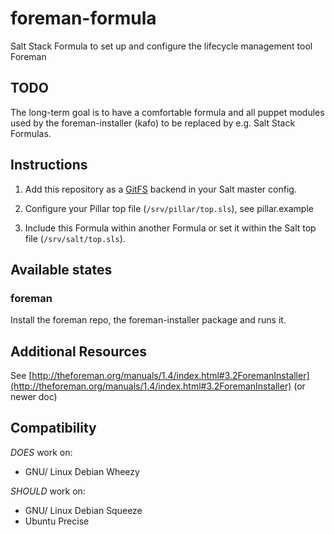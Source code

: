 # foreman-formula

Salt Stack Formula to set up and configure the lifecycle management tool Foreman

## TODO

The long-term goal is to have a comfortable formula and all puppet modules used by the foreman-installer (kafo) to be replaced by e.g. Salt Stack Formulas.

## Instructions

1. Add this repository as a [GitFS](http://docs.saltstack.com/topics/tutorials/gitfs.html) backend in your Salt master config.

2. Configure your Pillar top file (`/srv/pillar/top.sls`), see pillar.example

3. Include this Formula within another Formula or set it within the Salt top file (`/srv/salt/top.sls`).

## Available states

### foreman

Install the foreman repo, the foreman-installer package and runs it.

## Additional Resources

See [http://theforeman.org/manuals/1.4/index.html#3.2ForemanInstaller](http://theforeman.org/manuals/1.4/index.html#3.2ForemanInstaller) (or newer doc)

## Compatibility

*DOES* work on:

* GNU/ Linux Debian Wheezy

*SHOULD* work on:

* GNU/ Linux Debian Squeeze
* Ubuntu Precise
